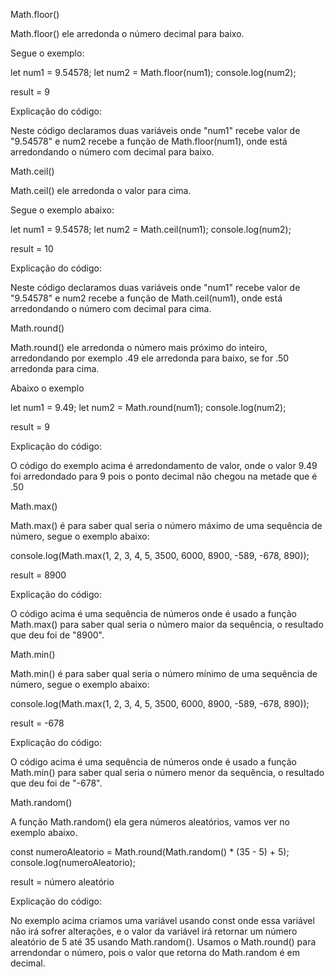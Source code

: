 Math.floor()

Math.floor() ele arredonda o número decimal para baixo.

Segue o exemplo:

let num1 = 9.54578;
let num2 = Math.floor(num1);
console.log(num2);

result = 9

Explicação do código:

Neste código declaramos duas variáveis onde "num1" recebe
valor de "9.54578" e num2 recebe a função de Math.floor(num1),
onde está arredondando o número com decimal para baixo.

Math.ceil()

Math.ceil() ele arredonda o valor para cima.

Segue o exemplo abaixo:

let num1 = 9.54578;
let num2 = Math.ceil(num1);
console.log(num2);

result = 10

Explicação do código:

Neste código declaramos duas variáveis onde "num1" recebe
valor de "9.54578" e num2 recebe a função de Math.ceil(num1),
onde está arredondando o número com decimal para cima.

Math.round()

Math.round() ele arredonda o número mais próximo do inteiro,
arredondando por exemplo .49 ele arredonda para baixo, se for
.50 arredonda para cima.

Abaixo o exemplo

let num1 = 9.49;
let num2 = Math.round(num1);
console.log(num2);

result = 9

Explicação do código:

O código do exemplo acima é arredondamento de valor,
onde o valor 9.49 foi arredondado para 9 pois o ponto
decimal não chegou na metade que é .50

Math.max()

Math.max() é para saber qual seria o número máximo
de uma sequência de número, segue o exemplo abaixo:

console.log(Math.max(1, 2, 3, 4, 5, 3500, 6000, 8900, -589, -678, 890));

result = 8900

Explicação do código:

O código acima é uma sequência de números onde é usado a função Math.max()
para saber qual seria o número maior da sequência, o resultado que deu
foi de "8900".

Math.min()

Math.min() é para saber qual seria o número mínimo
de uma sequência de número, segue o exemplo abaixo:

console.log(Math.max(1, 2, 3, 4, 5, 3500, 6000, 8900, -589, -678, 890));

result = -678

Explicação do código:

O código acima é uma sequência de números onde é usado a função Math.min()
para saber qual seria o número menor da sequência, o resultado que deu
foi de "-678".

Math.random()

A função Math.random() ela gera números aleatórios, vamos ver no exemplo
abaixo.

const numeroAleatorio = Math.round(Math.random() \* (35 - 5) + 5);
console.log(numeroAleatorio);

result = número aleatório

Explicação do código:

No exemplo acima criamos uma variável usando const onde
essa variável não irá sofrer alterações, e o valor
da variável irá retornar um número aleatório de 5 até 35
usando Math.random(). Usamos o Math.round() para arrendondar
o número, pois o valor que retorna do Math.random é em decimal.
